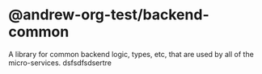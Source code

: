 # @andrew-org-test/backend-common

A library for common backend logic, types, etc, that are used by all of the micro-services.
dsfsdfsdsertre
